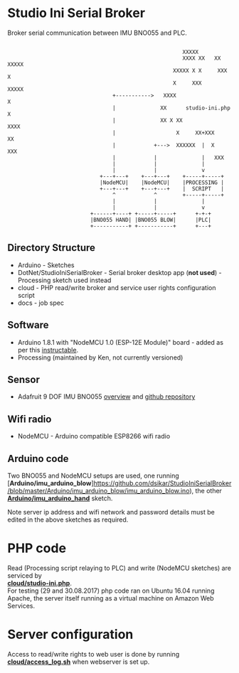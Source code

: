 # Studio Ini Serial Broker

Broker serial communication between IMU BNO055 and PLC.

```
                          
                                                       XXXXX
                                                       XXXX XX   XX XXXXX
                                                    XXXXX X X     XXX  X
                                                    X     XXX          XXXXX
                                 +----------->   XXXX                      X
                                 |              XX      studio-ini.php     X
                                 |              XX X XX                XXXX
                                 |                   X     XX+XXX      XX
                                 |            +--->  XXXXXX  |  X    XXX
                                 |            |              |   XXX
                                 |            |              |
                                 |            |              v
                             +---+---+    +---+---+    +-----+-----+
                             |NodeMCU|    |NodeMCU|    |PROCESSING |
                             +---+---+    +---+---+    |  SCRIPT   |
                                 ^            ^        +-----+-----+
                                 |            |              |
                                 |            |              v
                          +------+----+ +-----+-----+      +-+-+
                          |BNO055 HAND| |BNO055 BLOW|      |PLC|
                          +-----------+ +-----------+      +---+
```
## Directory Structure

* Arduino - Sketches
* DotNet/StudioIniSerialBroker - Serial broker desktop app (**not used**) - Processing sketch used instead
* cloud - PHP read/write broker and service user rights configuration script
* docs - job spec

## Software

* Arduino 1.8.1 with "NodeMCU 1.0 (ESP-12E Module)" board - added as per this [instructable](http://www.instructables.com/id/Quick-Start-to-Nodemcu-ESP8266-on-Arduino-IDE/).
* Processing (maintained by Ken, not currently versioned)

## Sensor

* Adafruit 9 DOF IMU BNO055 [overview](https://learn.adafruit.com/adafruit-bno055-absolute-orientation-sensor/overview) and [github repository](https://github.com/adafruit/Adafruit_BNO055)  

## Wifi radio

* NodeMCU - Arduino compatible ESP8266 wifi radio

## Arduino code

Two BNO055 and NodeMCU setups are used, one running  
[**Arduino/imu_arduino_blow**]https://github.com/dsikar/StudioIniSerialBroker/blob/master/Arduino/imu_arduino_blow/imu_arduino_blow.ino), the other  
[**Arduino/imu_arduino_hand**](https://github.com/dsikar/StudioIniSerialBroker/blob/master/Arduino/imu_arduino_blow/imu_arduino_blow.ino) sketch.

Note server ip address and wifi network and password details must be edited in the above sketches as required.

# PHP code

Read (Processing script relaying to PLC) and write (NodeMCU sketches) are serviced by  
[**cloud/studio-ini.php**](https://github.com/dsikar/StudioIniSerialBroker/blob/master/cloud/studio-ini.php).  
For testing (29 and 30.08.2017) php code ran on Ubuntu 16.04 running Apache, the server itself running as a virtual machine on Amazon Web Services.

# Server configuration

Access to read/write rights to web user is done by running [**cloud/access_log.sh**](https://github.com/dsikar/StudioIniSerialBroker/blob/master/cloud/access_log.sh) when webserver is set up.


